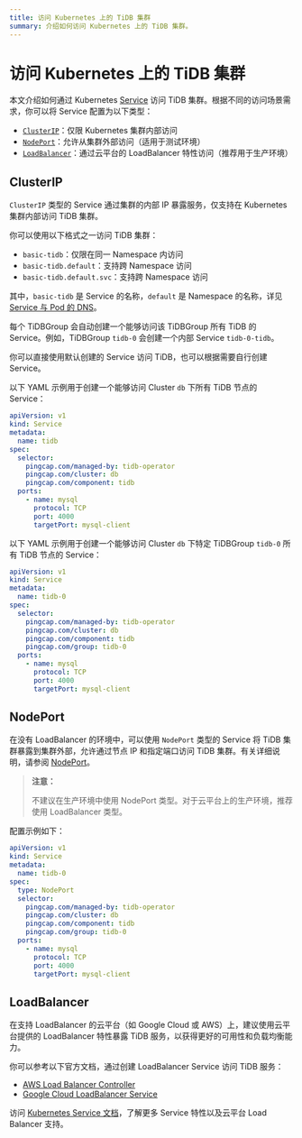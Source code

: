 ```yaml
---
title: 访问 Kubernetes 上的 TiDB 集群
summary: 介绍如何访问 Kubernetes 上的 TiDB 集群。
---
```


# 访问 Kubernetes 上的 TiDB 集群

本文介绍如何通过 Kubernetes [Service](https://kubernetes.io/zh-cn/docs/concepts/services-networking/service/) 访问 TiDB 集群。根据不同的访问场景需求，你可以将 Service 配置为以下类型：

- [`ClusterIP`](#clusterip)：仅限 Kubernetes 集群内部访问
- [`NodePort`](#nodeport)：允许从集群外部访问（适用于测试环境）
- [`LoadBalancer`](#loadbalancer)：通过云平台的 LoadBalancer 特性访问（推荐用于生产环境）

## ClusterIP

`ClusterIP` 类型的 Service 通过集群的内部 IP 暴露服务，仅支持在 Kubernetes 集群内部访问 TiDB 集群。

你可以使用以下格式之一访问 TiDB 集群：

- `basic-tidb`：仅限在同一 Namespace 内访问
- `basic-tidb.default`：支持跨 Namespace 访问
- `basic-tidb.default.svc`：支持跨 Namespace 访问

其中，`basic-tidb` 是 Service 的名称，`default` 是 Namespace 的名称，详见 [Service 与 Pod 的 DNS](https://kubernetes.io/zh-cn/docs/concepts/services-networking/dns-pod-service/#namespaces-of-services)。

每个 TiDBGroup 会自动创建一个能够访问该 TiDBGroup 所有 TiDB 的 Service。例如，TiDBGroup `tidb-0` 会创建一个内部 Service `tidb-0-tidb`。

你可以直接使用默认创建的 Service 访问 TiDB，也可以根据需要自行创建 Service。

以下 YAML 示例用于创建一个能够访问 Cluster `db` 下所有 TiDB 节点的 Service：

```yaml
apiVersion: v1
kind: Service
metadata:
  name: tidb
spec:
  selector:
    pingcap.com/managed-by: tidb-operator
    pingcap.com/cluster: db
    pingcap.com/component: tidb
  ports:
    - name: mysql
      protocol: TCP
      port: 4000
      targetPort: mysql-client
```

以下 YAML 示例用于创建一个能够访问 Cluster `db` 下特定 TiDBGroup `tidb-0` 所有 TiDB 节点的 Service：

```yaml
apiVersion: v1
kind: Service
metadata:
  name: tidb-0
spec:
  selector:
    pingcap.com/managed-by: tidb-operator
    pingcap.com/cluster: db
    pingcap.com/component: tidb
    pingcap.com/group: tidb-0
  ports:
    - name: mysql
      protocol: TCP
      port: 4000
      targetPort: mysql-client
```

## NodePort

在没有 LoadBalancer 的环境中，可以使用 `NodePort` 类型的 Service 将 TiDB 集群暴露到集群外部，允许通过节点 IP 和指定端口访问 TiDB 集群。有关详细说明，请参阅 [NodePort](https://kubernetes.io/zh-cn/docs/concepts/services-networking/service/#type-nodeport)。

> **注意：**
>
> 不建议在生产环境中使用 NodePort 类型。对于云平台上的生产环境，推荐使用 LoadBalancer 类型。

配置示例如下：

```yaml
apiVersion: v1
kind: Service
metadata:
  name: tidb-0
spec:
  type: NodePort
  selector:
    pingcap.com/managed-by: tidb-operator
    pingcap.com/cluster: db
    pingcap.com/component: tidb
    pingcap.com/group: tidb-0
  ports:
    - name: mysql
      protocol: TCP
      port: 4000
      targetPort: mysql-client
```

## LoadBalancer

在支持 LoadBalancer 的云平台（如 Google Cloud 或 AWS）上，建议使用云平台提供的 LoadBalancer 特性暴露 TiDB 服务，以获得更好的可用性和负载均衡能力。

你可以参考以下官方文档，通过创建 LoadBalancer Service 访问 TiDB 服务：

- [AWS Load Balancer Controller](https://kubernetes-sigs.github.io/aws-load-balancer-controller/latest/)
- [Google Cloud LoadBalancer Service](https://cloud.google.com/kubernetes-engine/docs/concepts/service-load-balancer)

访问 [Kubernetes Service 文档](https://kubernetes.io/zh-cn/docs/concepts/services-networking/service/)，了解更多 Service 特性以及云平台 Load Balancer 支持。
